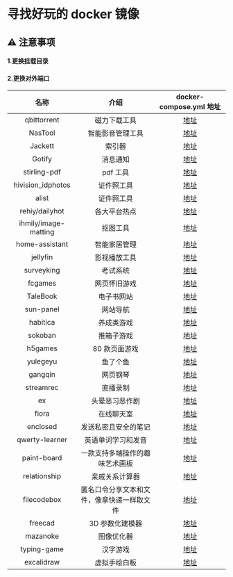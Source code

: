 # 寻找好玩的 docker 镜像

## ⚠️ 注意事项

#### 1.更换挂载目录

#### 2.更换对外端口

|         名称         |                    介绍                    |   docker-compose.yml 地址   |
| :------------------: | :----------------------------------------: | :-------------------------: |
|     qbittorrent      |                磁力下载工具                |    [地址](./qbittorrent)    |
|       NasTool        |              智能影音管理工具              |      [地址](./NasTool)      |
|       Jackett        |                   索引器                   |      [地址](./jackett)      |
|        Gotify        |                  消息通知                  |      [地址](./gotify)       |
|     stirling-pdf     |                  pdf 工具                  |   [地址](./stirling-pdf)    |
|  hivision_idphotos   |                 证件照工具                 | [地址](./hivision_idphotos) |
|        alist         |                 证件照工具                 |       [地址](./alist)       |
|    rehiy/dailyhot    |                各大平台热点                |     [地址](./dailyhot)      |
| ihmily/image-matting |                  抠图工具                  |   [地址](./image-matting)   |
|    home-assistant    |                智能家居管理                |  [地址](./home-assistant)   |
|       jellyfin       |                影视播放工具                |     [地址](./jellyfin)      |
|      surveyking      |                  考试系统                  |    [地址](./surveyking)     |
|       fcgames        |                网页怀旧游戏                |      [地址](./fcgames)      |
|       TaleBook       |                 电子书网站                 |     [地址](./TaleBook)      |
|      sun-panel       |                  网站导航                  |     [地址](./sun-panel)     |
|       habitica       |                 养成类游戏                 |     [地址](./habitica)      |
|       sokoban        |                 推箱子游戏                 |      [地址](./sokoban)      |
|       h5games        |               80 款页面游戏                |      [地址](./h5games)      |
|       yulegeyu       |                  鱼了个鱼                  |     [地址](./yulegeyu)      |
|       gangqin        |                  网页钢琴                  |      [地址](./gangqin)      |
|      streamrec       |                  直播录制                  |     [地址](./streamrec)     |
|          ex          |               头晕恶习恶作剧               |        [地址](./ex)         |
|        fiora         |                 在线聊天室                 |       [地址](./fiora)       |
|       enclosed       |            发送私密且安全的笔记            |     [地址](./enclosed)      |
|    qwerty-learner    |             英语单词学习和发音             |  [地址](./qwerty-learner)   |
|     paint-board      |       一款支持多端操作的趣味艺术画板       |    [地址](./paint-board)    |
|     relationship     |               亲戚关系计算器               |   [地址](./relationship)    |
|     filecodebox      | 匿名口令分享文本和文件，像拿快递一样取文件 |    [地址](./filecodebox)    |
|       freecad        |              3D 参数化建模器               |      [地址](./freecad)      |
|       mazanoke       |                 图像优化器                 |     [地址](./mazanoke)      |
|     typing-game      |                  汉字游戏                  |    [地址](./typing-game)    |
|      excalidraw      |                虚拟手绘白板                |    [地址](./excalidraw)     |
